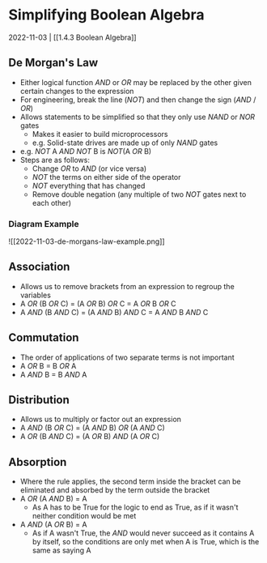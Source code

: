 # Simplifying Boolean Algebra
2022-11-03 | [[1.4.3 Boolean Algebra]]

## De Morgan's Law
- Either logical function *AND* or *OR* may be replaced by the other given certain changes to the expression
- For engineering, break the line (*NOT*) and then change the sign (*AND* / *OR*)
- Allows statements to be simplified so that they only use *NAND* or *NOR* gates
	- Makes it easier to build microprocessors
	- e.g. Solid-state drives are made up of only *NAND* gates 
- e.g. *NOT* A *AND* *NOT* B is *NOT*(A *OR* B)
- Steps are as follows:
	- Change *OR* to *AND* (or vice versa)
	- *NOT* the terms on either side of the operator
	- *NOT* everything that has changed
	- Remove double negation (any multiple of two *NOT* gates next to each other)

### Diagram Example
![[2022-11-03-de-morgans-law-example.png]]

## Association
- Allows us to remove brackets from an expression to regroup the variables
- A *OR* (B *OR* C) = (A *OR* B) *OR* C = A *OR* B *OR* C
- A *AND* (B *AND* C) = (A *AND* B) *AND* C = A *AND* B *AND* C

## Commutation
- The order of applications of two separate terms is not important
- A *OR* B = B *OR* A
- A *AND* B = B *AND* A

## Distribution
- Allows us to multiply or factor out an expression
- A *AND* (B *OR* C) = (A *AND* B) *OR* (A *AND* C)
- A *OR* (B *AND* C) = (A *OR* B) *AND* (A *OR* C)

## Absorption
- Where the rule applies, the second term inside the bracket can be eliminated and absorbed by the term outside the bracket
- A *OR* (A *AND* B) = A
	- As A has to be True for the logic to end as True, as if it wasn't neither condition would be met
- A *AND* (A *OR* B) = A
	- As if A wasn't True, the *AND* would never succeed as it contains A by itself, so the conditions are only met when A is True, which is the same as saying A